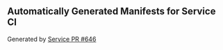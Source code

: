 ## Automatically Generated Manifests for Service CI
Generated by [Service PR #646](https://github.com/trustyai-explainability/trustyai-explainability/pull/646)
